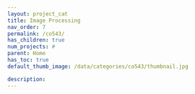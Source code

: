 ```yaml
---
layout: project_cat
title: Image Processing
nav_order: 7
permalink: /co543/
has_children: true
num_projects: #
parent: Home
has_toc: true
default_thumb_image: /data/categories/co543/thumbnail.jpg

description:
---
```

